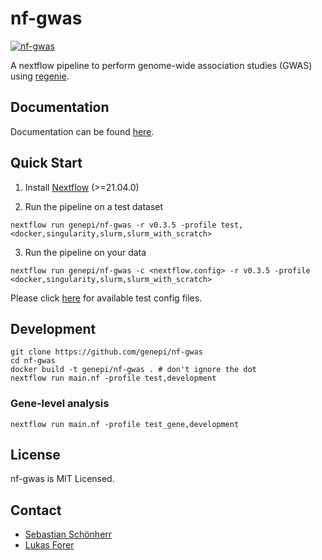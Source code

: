 # nf-gwas

[![nf-gwas](https://github.com/genepi/nf-gwas/actions/workflows/ci-tests.yml/badge.svg)](https://github.com/genepi/nf-gwas/actions/workflows/ci-tests.yml)

A nextflow pipeline to perform genome-wide association studies (GWAS) using [regenie](https://github.com/rgcgithub/regenie).

## Documentation
Documentation can be found [here](https://genepi.github.io/nf-gwas/).

## Quick Start

1) Install [Nextflow](https://www.nextflow.io/docs/latest/getstarted.html#installation) (>=21.04.0)

2) Run the pipeline on a test dataset

```
nextflow run genepi/nf-gwas -r v0.3.5 -profile test,<docker,singularity,slurm,slurm_with_scratch>
```

3) Run the pipeline on your data

```
nextflow run genepi/nf-gwas -c <nextflow.config> -r v0.3.5 -profile <docker,singularity,slurm,slurm_with_scratch>
```

Please click [here](tests) for available test config files.

## Development
```
git clone https://github.com/genepi/nf-gwas
cd nf-gwas
docker build -t genepi/nf-gwas . # don't ignore the dot
nextflow run main.nf -profile test,development
```

### Gene-level analysis
```
nextflow run main.nf -profile test_gene,development
```

## License
nf-gwas is MIT Licensed.

## Contact
* [Sebastian Schönherr](mailto:sebastian.schoenherr@i-med.ac.at)
* [Lukas Forer](mailto:lukas.forer@i-med.ac.at)
